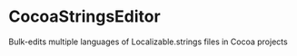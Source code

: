 CocoaStringsEditor
==================

Bulk-edits multiple languages of Localizable.strings files in Cocoa projects

